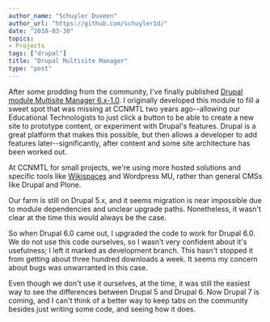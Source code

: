 ```yaml
---
author_name: "Schuyler Duveen"
author_url: "https://github.com/schuyler1d/"
date: "2010-03-30"
topics: 
- Projects
tags: ["drupal"]
title: "Drupal Multisite Manager"
type: "post"
---
```


<p>After some prodding from the community, I've finally published <a href="http://drupal.org/project/multisite_manager">Drupal module Multisite Manager 6.x-1.0</a>. I originally developed this module to fill a sweet spot that was missing at <span class="caps">CCNMTL </span>two years ago--allowing our Educational Technologists to just click a button to be able to create a new site to prototype content, or experiment with Drupal's features. Drupal is a great platform that makes this possible, but then allows a developer to add features later--significantly, after content and some site architecture has been worked out.</p>

<p>At <span class="caps">CCNMTL </span>for small projects, we're using more hosted solutions and specific tools like <a href="http://www.wikispaces.com/">Wikispaces</a> and Wordpress <span class="caps">MU, </span>rather than general <span class="caps">CMS</span>s like Drupal and Plone.</p>

<p>Our farm is still on Drupal 5.x, and it seems migration is near impossible due to module dependencies and unclear upgrade paths.  Nonetheless, it wasn't clear at the time this would always be the case.</p>

<p>So when Drupal 6.0 came out, I upgraded the code to work for Drupal 6.0. We do not use this code ourselves, so I wasn't very confident about it's usefulness; I left it marked as development branch.  This hasn't stopped it from getting about three hundred downloads a week.  It seems my concern about bugs was unwarranted in this case.</p>

<p>Even though we don't use it ourselves, at the time, it was still the easiest way to see the differences between Drupal 5 and Drupal 6.  Now Drupal 7 is coming, and I can't think of a better way to keep tabs on the community besides just writing some code, and seeing how it does.</p>
